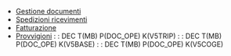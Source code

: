 - [Gestione documenti](Sorgenti/DOC_OPE/TA/B£AMO/V5DOCU)
- [Spedizioni ricevimenti](Sorgenti/DOC_OPE/TA/B£AMO/V5SPRI)
- [Fatturazione](Sorgenti/DOC_OPE/TA/B£AMO/V5FATT)
- [Provvigioni](Sorgenti/DOC_OPE/TA/B£AMO/V5PROV)
 :  : DEC T(MB) P(DOC_OPE) K(V5TRIP)
 :  : DEC T(MB) P(DOC_OPE) K(V5BASE)
 :  : DEC T(MB) P(DOC_OPE) K(V5COGE)
